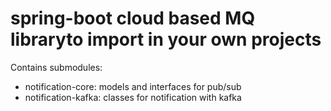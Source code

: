 # spring-boot cloud based MQ libraryto import in your own projects

Contains submodules:
- notification-core: models and interfaces for pub/sub
- notification-kafka: classes for notification with kafka
